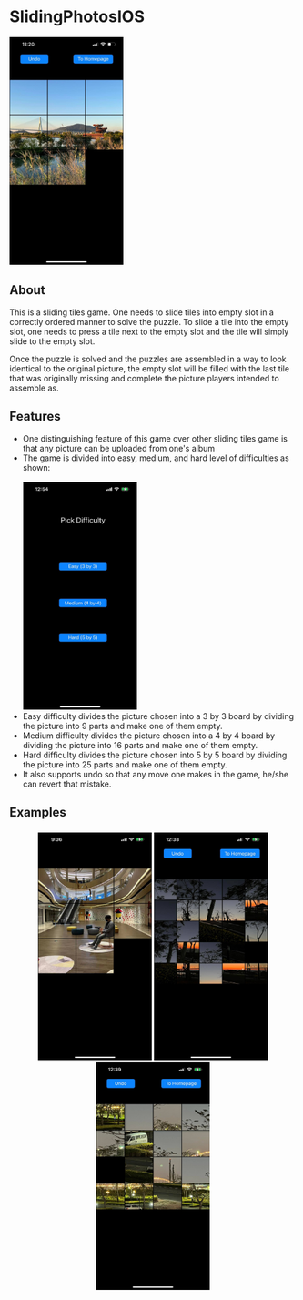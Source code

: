 # SlidingPhotosIOS

<img src="assets/sliding_photos_0.jpg" width="200" height="400">

## About

This is a sliding tiles game. One needs to slide tiles into empty slot in a correctly ordered manner to solve the puzzle. To slide a tile into the empty slot, one needs to press a tile next to the empty slot and the tile will simply slide to the empty slot.

Once the puzzle is solved and the puzzles are assembled in a way to look identical to the original picture, the empty slot will be filled with the last tile that was originally missing and complete the picture players intended to assemble as.

## Features
- One distinguishing feature of this game over other sliding tiles game is that any picture can be uploaded from one's album
- The game is divided into easy, medium, and hard level of difficulties as shown: <br/> <br/> <img src="assets/sliding_photos_4.jpg" width="200" height="400">  <br/>
- Easy difficulty divides the picture chosen into a 3 by 3 board by dividing the picture into 9 parts and make one of them empty.
- Medium difficulty divides the picture chosen into a 4 by 4 board by dividing the picture into 16 parts and make one of them empty.
- Hard difficulty divides the picture chosen into 5 by 5 board by dividing the picture into 25 parts and make one of them empty.
- It also supports undo so that any move one makes in the game, he/she can revert that mistake.

## Examples

<h3 align="center">
  <img src="assets/sliding_photos_1.jpg" width="200" height="400">
  <img src="assets/sliding_photos_3.jpg" width="200" height="400">
  <img src="assets/sliding_photos_2.jpg" width="200" height="400">
</h3>

